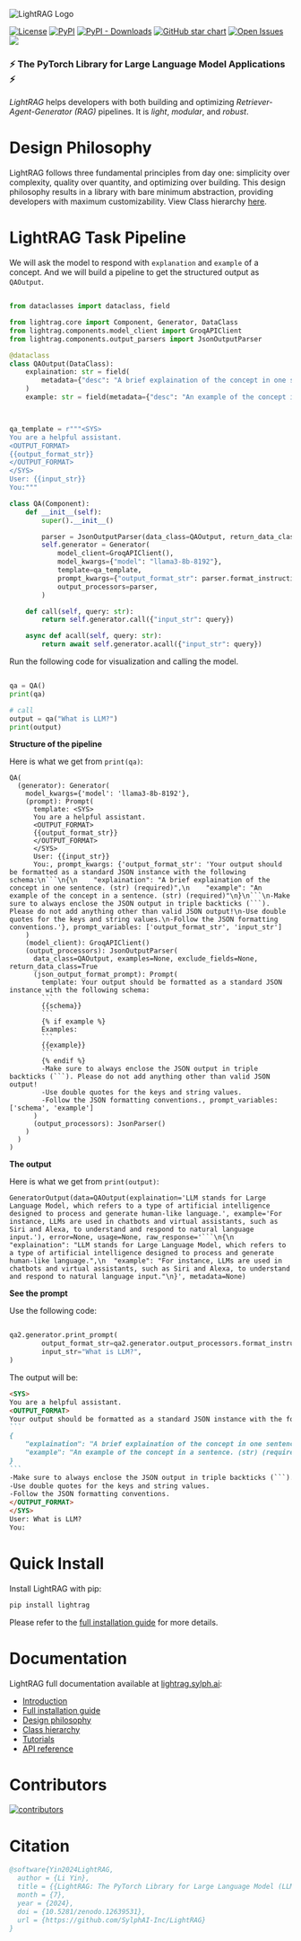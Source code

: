 ![LightRAG Logo](https://raw.githubusercontent.com/SylphAI-Inc/LightRAG/main/docs/source/_static/images/LightRAG-logo-doc.jpeg)

<!-- [![release](https://img.shields.io/github/v/release/SylphAI-Inc/LightRAG?sort=semver)](https://github.com/SylphAI-Inc/LightRAG/releases) -->
<!-- [![Dependency Status](https://img.shields.io/librariesio/github/SylphAI-Inc/LightRAG?style=flat-square)](https://libraries.io/github/SylphAI-Inc/LightRAG) -->
[![License](https://img.shields.io/github/license/SylphAI-Inc/LightRAG)](https://opensource.org/license/MIT)
[![PyPI](https://img.shields.io/pypi/v/lightRAG?style=flat-square)](https://pypi.org/project/lightRAG/)
[![PyPI - Downloads](https://img.shields.io/pypi/dm/lightRAG?style=flat-square)](https://pypistats.org/packages/lightRAG)
[![GitHub star chart](https://img.shields.io/github/stars/SylphAI-Inc/LightRAG?style=flat-square)](https://star-history.com/#SylphAI-Inc/LightRAG)
[![Open Issues](https://img.shields.io/github/issues-raw/SylphAI-Inc/LightRAG?style=flat-square)](https://github.com/SylphAI-Inc/LightRAG/issues)
[![](https://dcbadge.vercel.app/api/server/zt2mTPcu?compact=true&style=flat)](https://discord.gg/zt2mTPcu)


### ⚡ The PyTorch Library for Large Language Model Applications ⚡

*LightRAG* helps developers with both building and optimizing *Retriever-Agent-Generator (RAG)* pipelines.
It is *light*, *modular*, and *robust*.




# Design Philosophy

LightRAG follows three fundamental principles from day one: simplicity over complexity, quality over quantity, and optimizing over building.
This design philosophy results in a library with bare minimum abstraction, providing developers with maximum customizability. View Class hierarchy [here](https://lightrag.sylph.ai/developer_notes/class_hierarchy.html).

<!--

**PyTorch**

```python
import torch
import torch.nn as nn

class Net(nn.Module):
   def __init__(self):
      super(Net, self).__init__()
      self.conv1 = nn.Conv2d(1, 32, 3, 1)
      self.conv2 = nn.Conv2d(32, 64, 3, 1)
      self.dropout1 = nn.Dropout2d(0.25)
      self.dropout2 = nn.Dropout2d(0.5)
      self.fc1 = nn.Linear(9216, 128)
      self.fc2 = nn.Linear(128, 10)

   def forward(self, x):
      x = self.conv1(x)
      x = self.conv2(x)
      x = self.dropout1(x)
      x = self.dropout2(x)
      x = self.fc1(x)
      return self.fc2(x)
``` -->
# LightRAG Task Pipeline


We will ask the model to respond with ``explanation`` and ``example`` of a concept. And we will build a pipeline to get the structured output as ``QAOutput``.

```python

from dataclasses import dataclass, field

from lightrag.core import Component, Generator, DataClass
from lightrag.components.model_client import GroqAPIClient
from lightrag.components.output_parsers import JsonOutputParser

@dataclass
class QAOutput(DataClass):
    explaination: str = field(
        metadata={"desc": "A brief explaination of the concept in one sentence."}
    )
    example: str = field(metadata={"desc": "An example of the concept in a sentence."})



qa_template = r"""<SYS>
You are a helpful assistant.
<OUTPUT_FORMAT>
{{output_format_str}}
</OUTPUT_FORMAT>
</SYS>
User: {{input_str}}
You:"""

class QA(Component):
    def __init__(self):
        super().__init__()

        parser = JsonOutputParser(data_class=QAOutput, return_data_class=True)
        self.generator = Generator(
            model_client=GroqAPIClient(),
            model_kwargs={"model": "llama3-8b-8192"},
            template=qa_template,
            prompt_kwargs={"output_format_str": parser.format_instructions()},
            output_processors=parser,
        )

    def call(self, query: str):
        return self.generator.call({"input_str": query})

    async def acall(self, query: str):
        return await self.generator.acall({"input_str": query})
```


Run the following code for visualization and calling the model.

```python

qa = QA()
print(qa)

# call
output = qa("What is LLM?")
print(output)
```

**Structure of the pipeline**

Here is what we get from ``print(qa)``:

```
QA(
  (generator): Generator(
    model_kwargs={'model': 'llama3-8b-8192'},
    (prompt): Prompt(
      template: <SYS>
      You are a helpful assistant.
      <OUTPUT_FORMAT>
      {{output_format_str}}
      </OUTPUT_FORMAT>
      </SYS>
      User: {{input_str}}
      You:, prompt_kwargs: {'output_format_str': 'Your output should be formatted as a standard JSON instance with the following schema:\n```\n{\n    "explaination": "A brief explaination of the concept in one sentence. (str) (required)",\n    "example": "An example of the concept in a sentence. (str) (required)"\n}\n```\n-Make sure to always enclose the JSON output in triple backticks (```). Please do not add anything other than valid JSON output!\n-Use double quotes for the keys and string values.\n-Follow the JSON formatting conventions.'}, prompt_variables: ['output_format_str', 'input_str']
    )
    (model_client): GroqAPIClient()
    (output_processors): JsonOutputParser(
      data_class=QAOutput, examples=None, exclude_fields=None, return_data_class=True
      (json_output_format_prompt): Prompt(
        template: Your output should be formatted as a standard JSON instance with the following schema:
        ```
        {{schema}}
        ```
        {% if example %}
        Examples:
        ```
        {{example}}
        ```
        {% endif %}
        -Make sure to always enclose the JSON output in triple backticks (```). Please do not add anything other than valid JSON output!
        -Use double quotes for the keys and string values.
        -Follow the JSON formatting conventions., prompt_variables: ['schema', 'example']
      )
      (output_processors): JsonParser()
    )
  )
)
```

**The output**

Here is what we get from ``print(output)``:

```
GeneratorOutput(data=QAOutput(explaination='LLM stands for Large Language Model, which refers to a type of artificial intelligence designed to process and generate human-like language.', example='For instance, LLMs are used in chatbots and virtual assistants, such as Siri and Alexa, to understand and respond to natural language input.'), error=None, usage=None, raw_response='```\n{\n  "explaination": "LLM stands for Large Language Model, which refers to a type of artificial intelligence designed to process and generate human-like language.",\n  "example": "For instance, LLMs are used in chatbots and virtual assistants, such as Siri and Alexa, to understand and respond to natural language input."\n}', metadata=None)
```
**See the prompt**

Use the following code:

```python

qa2.generator.print_prompt(
        output_format_str=qa2.generator.output_processors.format_instructions(),
        input_str="What is LLM?",
)
```


The output will be:

````markdown
<SYS>
You are a helpful assistant.
<OUTPUT_FORMAT>
Your output should be formatted as a standard JSON instance with the following schema:
```
{
    "explaination": "A brief explaination of the concept in one sentence. (str) (required)",
    "example": "An example of the concept in a sentence. (str) (required)"
}
```
-Make sure to always enclose the JSON output in triple backticks (```). Please do not add anything other than valid JSON output!
-Use double quotes for the keys and string values.
-Follow the JSON formatting conventions.
</OUTPUT_FORMAT>
</SYS>
User: What is LLM?
You:
````


# Quick Install

Install LightRAG with pip:

```bash
pip install lightrag
```

Please refer to the [full installation guide](https://lightrag.sylph.ai/get_started/installation.html) for more details.




# Documentation

LightRAG full documentation available at [lightrag.sylph.ai](https://lightrag.sylph.ai/):

- [Introduction](https://lightrag.sylph.ai/)
- [Full installation guide](https://lightrag.sylph.ai/get_started/installation.html)
- [Design philosophy](https://lightrag.sylph.ai/developer_notes/lightrag_design_philosophy.html)
- [Class hierarchy](https://lightrag.sylph.ai/developer_notes/class_hierarchy.html)
- [Tutorials](https://lightrag.sylph.ai/developer_notes/index.html)
- [API reference](https://lightrag.sylph.ai/apis/index.html)




# Contributors

[![contributors](https://contrib.rocks/image?repo=SylphAI-Inc/LightRAG&max=2000)](https://github.com/SylphAI-Inc/LightRAG/graphs/contributors)

# Citation

```bibtex
@software{Yin2024LightRAG,
  author = {Li Yin},
  title = {{LightRAG: The PyTorch Library for Large Language Model (LLM) Applications}},
  month = {7},
  year = {2024},
  doi = {10.5281/zenodo.12639531},
  url = {https://github.com/SylphAI-Inc/LightRAG}
}
```
